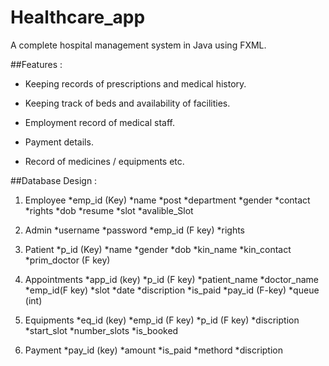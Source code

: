 # Healthcare_app
A complete hospital management system in Java using FXML.

##Features :

* Keeping records of prescriptions and medical history.

* Keeping track of beds and availability of facilities.

* Employment record of medical staff.

* Payment details.

* Record of medicines / equipments etc. 

##Database Design :

1. Employee
	*emp_id (Key)
	*name
	*post
	*department
	*gender
	*contact
	*rights
	*dob
	*resume
	*slot
	*avalible_Slot

2. Admin
	*username
	*password
	*emp_id (F key)
	*rights

3. Patient
	*p_id (Key)
	*name
	*gender
	*dob
	*kin_name
	*kin_contact
	*prim_doctor (F key)

4. Appointments
	*app_id (key)
	*p_id (F key)
	*patient_name
	*doctor_name
	*emp_id(F key)
	*slot
	*date
	*discription
	*is_paid
	*pay_id (F-key)
	*queue (int)


5. Equipments
	*eq_id (key)
	*emp_id (F key)
	*p_id (F key)
	*discription
	*start_slot
	*number_slots
	*is_booked

6. Payment
 	*pay_id (key)
 	*amount 
 	*is_paid
 	*methord
 	*discription


